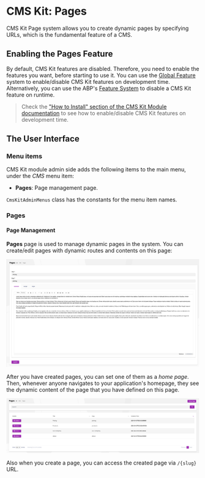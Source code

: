 # CMS Kit: Pages

CMS Kit Page system allows you to create dynamic pages by specifying URLs, which is the fundamental feature of a CMS.

## Enabling the Pages Feature

By default, CMS Kit features are disabled. Therefore, you need to enable the features you want, before starting to use it. You can use the [Global Feature](../../framework/infrastructure/global-features.md) system to enable/disable CMS Kit features on development time. Alternatively, you can use the ABP's [Feature System](../../framework/infrastructure/features.md) to disable a CMS Kit feature on runtime.

> Check the ["How to Install" section of the CMS Kit Module documentation](index.md#how-to-install) to see how to enable/disable CMS Kit features on development time.

## The User Interface

### Menu items

CMS Kit module admin side adds the following items to the main menu, under the *CMS* menu item:

* **Pages**: Page management page.

`CmsKitAdminMenus` class has the constants for the menu item names.

### Pages

#### Page Management

**Pages** page is used to manage dynamic pages in the system. You can create/edit pages with dynamic routes and contents on this page:

![pages-edit](../../images/cmskit-module-pages-edit.png)

After you have created pages, you can set one of them as a *home page*. Then, whenever anyone navigates to your application's homepage, they see the dynamic content of the page that you have defined on this page.

![pages-page](../../images/cmskit-module-pages-page.png)

Also when you create a page, you can access the created page via `/{slug}` URL.

